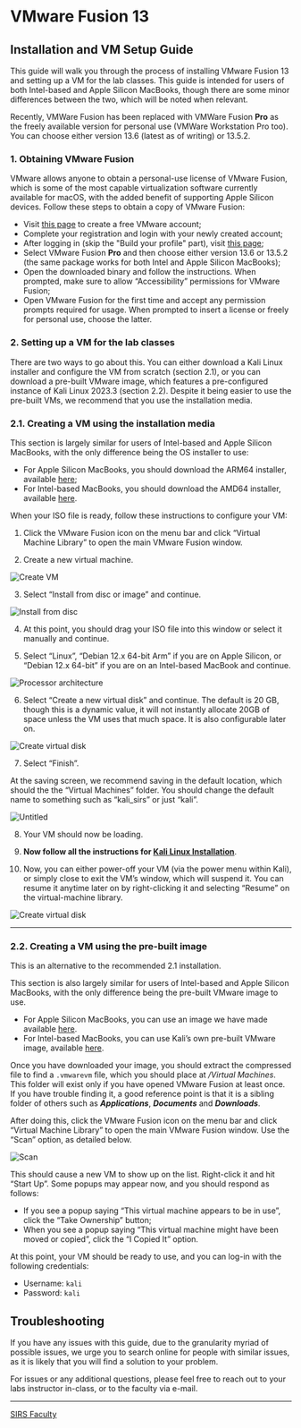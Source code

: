 # VMware Fusion 13

## Installation and VM Setup Guide

This guide will walk you through the process of installing VMware Fusion 13 and setting up a VM for the lab classes.
This guide is intended for users of both Intel-based and Apple Silicon MacBooks, though there are some minor differences between the two, which will be noted when relevant.

Recently, VMWare Fusion has been replaced with VMWare Fusion **Pro** as the freely available version for personal use (VMWare Workstation Pro too). You can choose either version 13.6 (latest as of writing) or 13.5.2.

### 1. Obtaining VMware Fusion

VMware allows anyone to obtain a personal-use license of VMware Fusion, which is some of the most capable virtualization software currently available for macOS, with the added benefit of supporting Apple Silicon devices.
Follow these steps to obtain a copy of VMware Fusion:

- Visit [this page](https://profile.broadcom.com/web/registration) to create a free VMware account;
- Complete your registration and login with your newly created account;
- After logging in (skip the "Build your profile" part), visit [this page](https://support.broadcom.com/group/ecx/productdownloads?subfamily=VMware+Fusion);
- Select VMware Fusion **Pro** and then choose either version 13.6 or 13.5.2 (the same package works for both Intel and Apple Silicon MacBooks);
- Open the downloaded binary and follow the instructions.
When prompted, make sure to allow “Accessibility” permissions for VMware Fusion;
- Open VMware Fusion for the first time and accept any permission prompts required for usage.
When prompted to insert a license or freely for personal use, choose the latter.

### 2. Setting up a VM for the lab classes

There are two ways to go about this.
You can either download a Kali Linux installer and configure the VM from scratch (section 2.1), or you can download a pre-built VMware image, which features a pre-configured instance of Kali Linux 2023.3 (section 2.2).
Despite it being easier to use the pre-built VMs, we recommend that you use the installation media.

### 2.1. Creating a VM using the installation media

This section is largely similar for users of Intel-based and Apple Silicon MacBooks, with the only difference being the OS installer to use:

- For Apple Silicon MacBooks, you should download the ARM64 installer, available [here](https://cdimage.kali.org/kali-2023.3/kali-linux-2023.3-installer-arm64.iso);
- For Intel-based MacBooks, you should download the AMD64 installer, available [here](https://cdimage.kali.org/kali-2023.3/kali-linux-2023.3-installer-amd64.iso).

When your ISO file is ready, follow these instructions to configure your VM:

1. Click the VMware Fusion icon on the menu bar and click “Virtual Machine Library” to open the main VMware Fusion window.

2. Create a new virtual machine.

![Create VM](images/vmware-02.png)

3. Select “Install from disc or image” and continue.

![Install from disc](images/vmware-03.png)

4. At this point, you should drag your ISO file into this window or select it manually and continue.

5. Select “Linux”, “Debian 12.x 64-bit Arm” if you are on Apple Silicon, or “Debian 12.x 64-bit” if you are on an Intel-based MacBook and continue.

![Processor architecture](images/vmware-04.png)

6. Select “Create a new virtual disk” and continue.
The default is 20 GB, though this is a dynamic value, it will not instantly allocate 20GB of space unless the VM uses that much space.
It is also configurable later on.

![Create virtual disk](images/vmware-05.png)

7. Select “Finish”.

At the saving screen, we recommend saving in the default location, which should the the “Virtual Machines” folder.
You should change the default name to something such as “kali_sirs” or just “kali”.

![Untitled](images/vmware-06.png)

8. Your VM should now be loading.

9. **Now follow all the instructions for [Kali Linux Installation](KaliSetup.md)**.

10. Now, you can either power-off your VM (via the power menu within Kali), or simply close to exit the VM’s window, which will suspend it.
You can resume it anytime later on by right-clicking it and selecting “Resume” on the virtual-machine library.

![Create virtual disk](images/vmware-07.png)

----

### 2.2. Creating a VM using the pre-built image

This is an alternative to the recommended 2.1 installation.

This section is also largely similar for users of Intel-based and Apple Silicon MacBooks, with the only difference being the pre-built VMware image to use.

- For Apple Silicon MacBooks, you can use an image we have made available [here](https://drive.google.com/file/d/1qnLF5P1cCqGZosv8zwT40ijJ7OIg1_oe/view?usp=sharing).
- For Intel-based MacBooks, you can use Kali’s own pre-built VMware image, available [here](https://cdimage.kali.org/kali-2023.3/kali-linux-2023.3-vmware-amd64.7z).

Once you have downloaded your image, you should extract the compressed file to find a `.vmwarevm` file, which you should place at *<username>/Virtual Machines*.
This folder will exist only if you have opened VMware Fusion at least once.
If you have trouble finding it, a good reference point is that it is a sibling folder of others such as *************Applications*************, *********Documents********* and *********Downloads*********.

After doing this, click the VMware Fusion icon on the menu bar and click “Virtual Machine Library” to open the main VMware Fusion window.
Use the “Scan” option, as detailed below.

![Scan](images/vmware-01.png)

This should cause a new VM to show up on the list.
Right-click it and hit “Start Up”.
Some popups may appear now, and you should respond as follows:

- If you see a popup saying “This virtual machine appears to be in use”, click the “Take Ownership” button;
- When you see a popup saying “This virtual machine might have been moved or copied”, click the “I Copied It” option.

At this point, your VM should be ready to use, and you can log-in with the following credentials:

- Username: `kali`
- Password: `kali`

## Troubleshooting

If you have any issues with this guide, due to the granularity myriad of possible issues, we urge you to search online for people with similar issues, as it is likely that you will find a solution to your problem.

For issues or any additional questions, please feel free to reach out to your labs instructor in-class, or to the faculty via e-mail.

----

[SIRS Faculty](mailto:meic-sirs@disciplinas.tecnico.ulisboa.pt)
